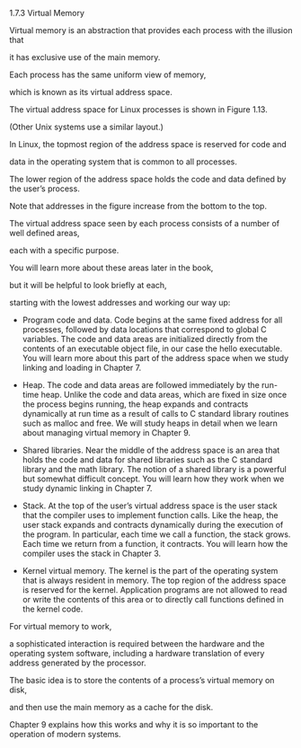 1.7.3
Virtual Memory

Virtual memory is an abstraction that provides each process with the illusion that 

it has exclusive use of the main memory. 

Each process has the same uniform view of memory, 

which is known as its virtual address space. 

The virtual address space for Linux processes is shown in Figure 1.13. 

(Other Unix systems use a similar layout.)

In Linux, the topmost region of the address space is reserved for code and
 
data in the operating system that is common to all processes. 

The lower region of the address space holds the code and data defined by the user’s process. 

Note that addresses in the figure increase from the bottom to the top.

The virtual address space seen by each process consists of a number of well defined areas,

each with a specific purpose. 

You will learn more about these areas later in the book, 

but it will be helpful to look briefly at each, 

starting with the lowest addresses and working our way up:

- Program code and data.
Code begins at the same fixed address for all processes,
followed by data locations that correspond to global C variables. 
The code and data areas are initialized directly from the contents of an executable object file,
in our case the hello executable. 
You will learn more about this part of the address space when we study linking and loading in Chapter 7.

- Heap.
The code and data areas are followed immediately by the run-time heap.
Unlike the code and data areas, 
which are fixed in size once the process begins running, 
the heap expands and contracts dynamically at run time as 
a result of calls to C standard library routines such as malloc and free.
We will study heaps in detail when we learn about managing virtual memory in Chapter 9.

- Shared libraries. 
Near the middle of the address space is an area that holds the code and data 
for shared libraries such as the C standard library and the math library. 
The notion of a shared library is a powerful but somewhat difficult concept. 
You will learn how they work when we study dynamic linking in Chapter 7.

- Stack. 
At the top of the user’s virtual address space is the user stack that the compiler uses to implement function calls. 
Like the heap, the user stack expands and contracts dynamically during the execution of the program. 
In particular, each time we call a function, the stack grows. 
Each time we return from a function, it contracts. 
You will learn how the compiler uses the stack in Chapter 3.

- Kernel virtual memory. 
The kernel is the part of the operating system that is always resident in memory. 
The top region of the address space is reserved for the kernel. 
Application programs are not allowed to read or write the contents of this area or to directly call functions defined in the kernel code.

For virtual memory to work, 

a sophisticated interaction is required between the hardware and the operating system software, 
including a hardware translation of every address generated by the processor. 

The basic idea is to store the contents of a process’s virtual memory on disk, 

and then use the main memory as a cache for the disk. 

Chapter 9 explains how this works and why it is so important to the operation of modern systems.


